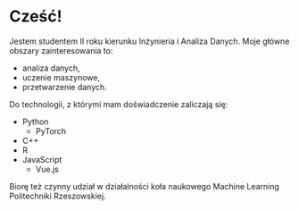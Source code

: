 # Cześć!

Jestem studentem II roku kierunku Inżynieria i Analiza Danych.
Moje główne obszary zainteresowania to:

- analiza danych,
- uczenie maszynowe,
- przetwarzenie danych.

Do technologii, z którymi mam doświadczenie zaliczają się:

- Python
    - PyTorch
- C++
- R
- JavaScript
    - Vue.js

Biorę też czynny udział w działalności koła naukowego Machine Learning Politechniki Rzeszowskiej.
